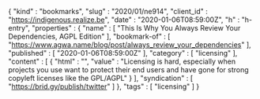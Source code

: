 {
  "kind" : "bookmarks",
  "slug" : "2020/01/ne914",
  "client_id" : "https://indigenous.realize.be",
  "date" : "2020-01-06T08:59:00Z",
  "h" : "h-entry",
  "properties" : {
    "name" : [ "This Is Why You Always Review Your Dependencies, AGPL Edition" ],
    "bookmark-of" : [ "https://www.agwa.name/blog/post/always_review_your_dependencies" ],
    "published" : [ "2020-01-06T08:59:00Z" ],
    "category" : [ "licensing" ],
    "content" : [ {
      "html" : "",
      "value" : "Licensing is hard, especially when projects you use want to protect their end users and have gone for strong copyleft licenses like the GPL/AGPL"
    } ],
    "syndication" : [ "https://brid.gy/publish/twitter" ]
  },
  "tags" : [ "licensing" ]
}
